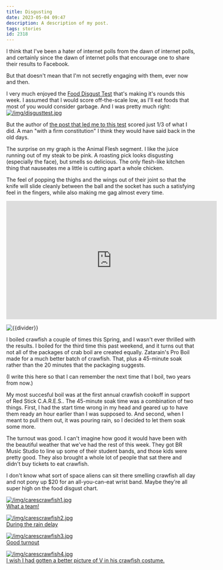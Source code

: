 ```yaml
---
title: Disgusting
date: 2023-05-04 09:47
description: A description of my post.
tags: stories
id: 2318
---
```

I think that I've been a hater of internet polls from the dawn of internet polls, and certainly since the dawn of internet polls that encourage one to share their results to Facebook.

But that doesn't mean that I'm not secretly engaging with them, ever now and then.

I very much enjoyed the <a href="https://www.idrlabs.com/food-disgust/test.php" target="_blank">Food Disgust Test</a> that's making it's rounds this week.  I assumed that I would score off-the-scale low, as I'll eat foods that most of you would consider garbage.  And I was pretty much right:
<span class="spanEndPreview">&nbsp;</span>
<a class="lightview centered" href="/img/disgusttest.jpg" data-lightview-caption="" data-lightview-group="group1"><img src="/img/disgusttest.jpg" alt="/img/disgusttest.jpg"  ><br><span class="caption"></span></a>

But the author of <a href="https://defector.com/food-disgust-quiz-uncleanliness-is-next-to-godliness" target="_blank">the post that led me to this test</a> scored just 1/3 of what I did.  A man "with a firm constitution" I think they would have said back in the old days.

The surprise on my graph is the Animal Flesh segment.  I like the juice running out of my steak to be pink.  A roasting pick looks disgusting (especially the face), but smells so delicious.  The only flesh-like kitchen thing that nauseates me a little is cutting apart a whole chicken.

The feel of popping the thighs and the wings out of their joint so that the knife will slide cleanly between the ball and the socket has such a satisfying feel in the fingers, while also making me gag almost every time.


<iframe width="560" height="315" src="https://www.youtube.com/embed/9FHHmx6kDGc" title="YouTube video player" frameborder="0" allow="accelerometer; autoplay; clipboard-write; encrypted-media; gyroscope; picture-in-picture; web-share" allowfullscreen></iframe>

<p><img src="/img/greenline.gif" class="greenline" alt="{{divider}}" /></p>

I boiled crawfish a couple of times this Spring, and I wasn't ever thrilled with the results.  I boiled for the third time this past weekend, and it turns out that not all of the packages of crab boil are created equally.  Zatarain's Pro Boil made for a much better batch of crawfish.  That, plus a 45-minute soak rather than the 20 minutes that the packaging suggests. 

(I write this here so that I can remember the next time that I boil, two years from now.)

My most succesful boil was at the first annual crawfish cookoff in support of <a herf="https://www.redstickcares.org" target="_blank">Red Stick C.A.R.E.S.</a>.  The 45-minute soak time was a combination of two things. First, I had the start time wrong in my head and geared up to have them ready an hour earlier than I was supposed to.  And second, when I meant to pull them out, it was pouring rain, so I decided to let them soak some more.

The turnout was good.  I can't imagine how good it would have been with the beautiful weather that we've had the rest of this week.  They got BR Music Studio to line up some of their student bands, and those kids were pretty good.  They also brought a whole lot of people that sat there and didn't buy tickets to eat crawfish.

I don't know what sort of space aliens can sit there smelling crawfish all day and not pony up $20 for an all-you-can-eat wrist band.  Maybe they're all super high on the food disgust chart.


<a class="lightview centered" href="/img/carescrawfish1.jpg" data-lightview-caption="What a team!" data-lightview-group="group1"><img src="/img/carescrawfish1.jpg" alt="/img/carescrawfish1.jpg"  ><br><span class="caption">What a team!</span></a>

<a class="lightview centered" href="/img/carescrawfish2.jpg" data-lightview-caption="During the rain delay" data-lightview-group="group1"><img src="/img/carescrawfish2.jpg" alt="/img/carescrawfish2.jpg"  ><br><span class="caption">During the rain delay</span></a>

<a class="lightview centered" href="/img/carescrawfish3.jpg" data-lightview-caption="Good turnout" data-lightview-group="group1"><img src="/img/carescrawfish3.jpg" alt="/img/carescrawfish3.jpg"  ><br><span class="caption">Good turnout</span></a>

<a class="lightview centered" href="/img/carescrawfish4.jpg" data-lightview-caption="I wish I had gotten a better picture of V in his crawfish costume." data-lightview-group="group1"><img src="/img/carescrawfish4.jpg" alt="/img/carescrawfish4.jpg"  ><br><span class="caption">I wish I had gotten a better picture of V in his crawfish costume.</span></a>